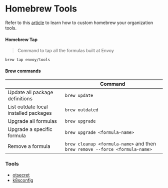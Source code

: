 # Homebrew Tools

Refer to this [article](https://docs.brew.sh/Formula-Cookbook) to learn how to custom homebrew your organization tools.

#### Homebrew Tap

> Command to tap all the formulas built at Envoy

```
brew tap envoy/tools
```

#### Brew commands

| | Command |
| --- | --- |
| Update all package definitions | `brew update` |
| List outdate local installed packages | `brew outdated` |
| Upgrade all formulas | `brew upgrade` |
| Upgrade a specific formula | `brew upgrade <formula-name>` |
| Remove a formula | `brew cleanup <formula-name>` and then `brew remove --force <formula-name>` |

### Tools

* [otsecret](otsecret.md)
* [k8sconfig](k8sconfig.md)
